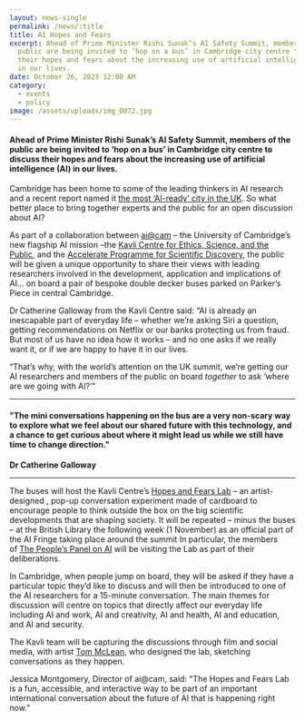 ```yaml
---
layout: news-single
permalink: /news/:title
title: AI Hopes and Fears
excerpt: Ahead of Prime Minister Rishi Sunak’s AI Safety Summit, members of the
  public are being invited to ‘hop on a bus’ in Cambridge city centre to discuss
  their hopes and fears about the increasing use of artificial intelligence (AI)
  in our lives.
date: October 26, 2023 12:00 AM
category:
  - events
  - policy
image: /assets/uploads/img_0072.jpg
---
```

#### **Ahead of Prime Minister Rishi Sunak’s AI Safety Summit, members of the public are being invited to ‘hop on a bus’ in Cambridge city centre to discuss their hopes and fears about the increasing use of artificial intelligence (AI) in our lives.**

Cambridge has been home to some of the leading thinkers in AI research and a recent report named it [the most ‘AI-ready’ city in the UK](https://blogs.sas.com/content/hiddeninsights/2022/07/13/smart-cities-which-parts-of-the-uk-are-the-most-ai-ready/). So what better place to bring together experts and the public for an open discussion about AI?

As part of a collaboration between [ai@cam](https://ai.cam.ac.uk/) – the University of Cambridge’s new flagship AI mission –the [Kavli Centre for Ethics, Science, and the Public](https://www.kcesp.ac.uk/), and the [Accelerate Programme for Scientific Discovery](https://acceleratescience.github.io/), the public will be given a unique opportunity to share their views with leading researchers involved in the development, application and implications of AI… on board a pair of bespoke double decker buses parked on Parker’s Piece in central Cambridge.

Dr Catherine Galloway from the Kavli Centre said: “AI is already an inescapable part of everyday life – whether we’re asking Siri a question, getting recommendations on Netflix or our banks protecting us from fraud. But most of us have no idea how it works – and no one asks if we really want it, or if we are happy to have it in our lives.

“That’s why, with the world’s attention on the UK summit, we’re getting our AI researchers and members of the public on board *together* to ask ‘where are we going with AI?’" 

- - -

#### "The mini conversations happening on the bus are a very non-scary way to explore what we feel about our shared future with this technology, and a chance to get curious about where it might lead us while we still have time to change direction."

**Dr Catherine Galloway**

- - -

The buses will host the Kavli Centre’s [Hopes and Fears Lab](https://www.kcesp.ac.uk/projects/the-hopes-and-fears-lab/) – an artist-designed , pop-up conversation experiment made of cardboard to encourage people to think outside the box on the big scientific developments that are shaping society. It will be repeated – minus the buses – at the British Library the following week (1 November) as an official part of the AI Fringe taking place around the summit In particular, the members of [The People’s Panel on AI](https://connectedbydata.org/projects/2023-peoples-panel-on-ai) will be visiting the Lab as part of their deliberations.

In Cambridge, when people jump on board, they will be asked if they have a particular topic they’d like to discuss and will then be introduced to one of the AI researchers for a 15-minute conversation. The main themes for discussion will centre on topics that directly affect our everyday life including AI and work, AI and creativity, AI and health, AI and education, and AI and security.

The Kavli team will be capturing the discussions through film and social media, with artist [Tom McLean](https://tom-draws.com/), who designed the lab, sketching conversations as they happen.

Jessica Montgomery, Director of ai@cam, said: "The Hopes and Fears Lab is a fun, accessible, and interactive way to be part of an important international conversation about the future of AI that is happening right now."